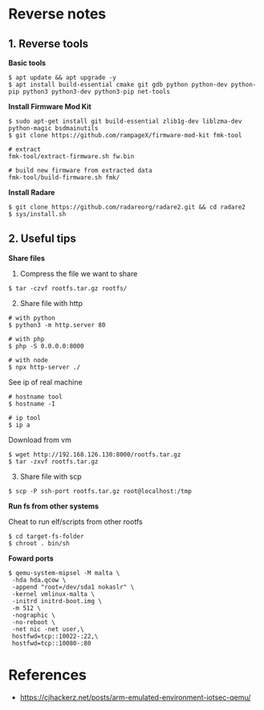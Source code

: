 # Reverse notes


## 1. Reverse tools

**Basic tools**
```
$ apt update && apt upgrade -y
$ apt install build-essential cmake git gdb python python-dev python-pip python3 python3-dev python3-pip net-tools
```

**Install Firmware Mod Kit**
```
$ sudo apt-get install git build-essential zlib1g-dev liblzma-dev python-magic bsdmainutils
$ git clone https://github.com/rampageX/firmware-mod-kit fmk-tool

# extract
fmk-tool/extract-firmware.sh fw.bin

# build new firmware from extracted data
fmk-tool/build-firmware.sh fmk/
```

**Install Radare**
```
$ git clone https://github.com/radareorg/radare2.git && cd radare2
$ sys/install.sh
```

## 2. Useful tips

**Share files**

1. Compress the file we want to share
```
$ tar -czvf rootfs.tar.gz rootfs/
```

2. Share file with http
```
# with python
$ python3 -m http.server 80

# with php
$ php -S 0.0.0.0:8000

# with node
$ npx http-server ./
```

See ip of real machine
```
# hostname tool
$ hostname -I

# ip tool
$ ip a
```

Download from vm
```
$ wget http://192.168.126.130:8000/rootfs.tar.gz
$ tar -zxvf rootfs.tar.gz
```

3. Share file with scp
```
$ scp -P ssh-port rootfs.tar.gz root@localhost:/tmp
```


**Run fs from other systems**

Cheat to run elf/scripts from other rootfs

```
$ cd target-fs-folder
$ chroot . bin/sh
```


**Foward ports**

```
$ qemu-system-mipsel -M malta \
 -hda hda.qcow \
 -append "root=/dev/sda1 nokaslr" \
 -kernel vmlinux-malta \
 -initrd initrd-boot.img \
 -m 512 \
 -nographic \
 -no-reboot \
 -net nic -net user,\
 hostfwd=tcp::10022-:22,\
 hostfwd=tcp::10080-:80
```


# References

- https://cjhackerz.net/posts/arm-emulated-environment-iotsec-qemu/
